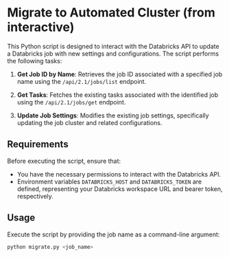 # Migrate to Automated Cluster (from interactive)

This Python script is designed to interact with the Databricks API to update a Databricks job with new settings and configurations. The script performs the following tasks:

1. **Get Job ID by Name**: Retrieves the job ID associated with a specified job name using the `/api/2.1/jobs/list` endpoint.

2. **Get Tasks**: Fetches the existing tasks associated with the identified job using the `/api/2.1/jobs/get` endpoint.

3. **Update Job Settings**: Modifies the existing job settings, specifically updating the job cluster and related configurations.

## Requirements

Before executing the script, ensure that:

- You have the necessary permissions to interact with the Databricks API.
- Environment variables `DATABRICKS_HOST` and `DATABRICKS_TOKEN` are defined, representing your Databricks workspace URL and bearer token, respectively.

## Usage

Execute the script by providing the job name as a command-line argument:

```bash
python migrate.py <job_name>
